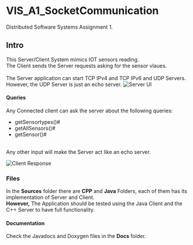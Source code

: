 # VIS_A1_SocketCommunication
Distributed Software Systems Assignment 1.

## Intro
This Server/Client System mimics IOT sensors reading. <br>
The Client sends the Server requests asking for the sensor vlaues.
<br><br>
The Server application can start TCP IPv4 and TCP IPv6 and UDP Servers. However, the UDP Server is just an echo server.
![Server UI](https://i.imgur.com/PDwbMPB.png)

#### Queries
Any Connected client can ask the server about the following queries:
 - getSensortypes()#
 - getAllSensors()#
 - getSensor(<SENSORNAME>)#
<br>
Any other input will make the Server act like an echo server.

![Client Response](https://i.imgur.com/K7EFVqi.png)


### Files
In the **Sources** folder there are **CPP** and **Java** Folders, each of them has its implementation of Server and Client.
<br> **However,** The Application should be tested using the Java Client and the C++ Server to have full functionality.

#### Documentation
Check the Javadocs and Doxygen files in the **Docs** folder.
